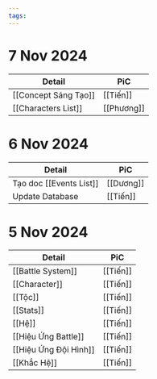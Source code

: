```yaml
---
tags:
---
```

# 7 Nov 2024

| Detail               | PiC        |
| -------------------- | ---------- |
| [[Concept Sáng Tạo]] | [[Tiến]]   |
| [[Characters List]]  | [[Phương]] |



# 6 Nov 2024

| Detail                  | PiC       |
| ----------------------- | --------- |
| Tạo doc [[Events List]] | [[Dương]] |
| Update Database         | [[Tiến]]  |

# 5 Nov 2024

| Detail                | PiC      |
| --------------------- | -------- |
| [[Battle System]]     | [[Tiến]] |
| [[Character]]         | [[Tiến]] |
| [[Tộc]]  | [[Tiến]] |
| [[Stats]]  | [[Tiến]] |
| [[Hệ]]                | [[Tiến]] |
| [[Hiệu Ứng Battle]]   | [[Tiến]] |
| [[Hiệu Ứng Đội Hình]] | [[Tiến]] |
| [[Khắc Hệ]]           | [[Tiến]] |

